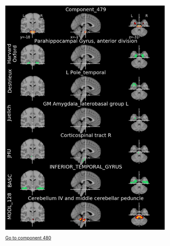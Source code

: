 


![479](preliminary/479.jpg "Component 479")

[Go to component 480](https://parietal-inria.github.io/MODL_atlas/1024/480 "Component 480")